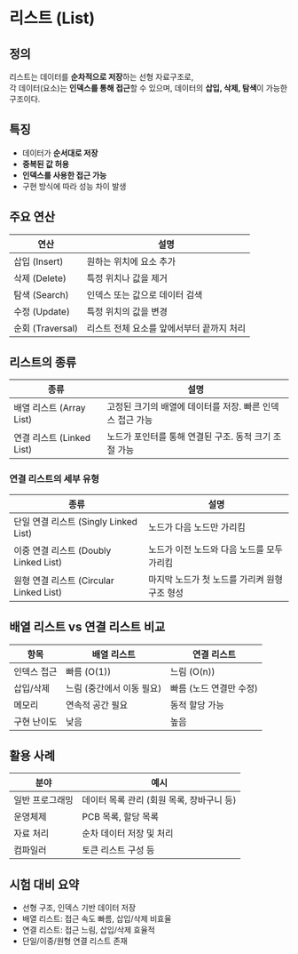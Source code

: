 # 리스트 (List)

## 정의

리스트는 데이터를 **순차적으로 저장**하는 선형 자료구조로,  
각 데이터(요소)는 **인덱스를 통해 접근**할 수 있으며, 데이터의 **삽입, 삭제, 탐색**이 가능한 구조이다.

## 특징

- 데이터가 **순서대로 저장**
- **중복된 값 허용**
- **인덱스를 사용한 접근 가능**
- 구현 방식에 따라 성능 차이 발생

## 주요 연산

| 연산 | 설명 |
|------|------|
| 삽입 (Insert) | 원하는 위치에 요소 추가 |
| 삭제 (Delete) | 특정 위치나 값을 제거 |
| 탐색 (Search) | 인덱스 또는 값으로 데이터 검색 |
| 수정 (Update) | 특정 위치의 값을 변경 |
| 순회 (Traversal) | 리스트 전체 요소를 앞에서부터 끝까지 처리 |

## 리스트의 종류

| 종류 | 설명 |
|------|------|
| 배열 리스트 (Array List) | 고정된 크기의 배열에 데이터를 저장. 빠른 인덱스 접근 가능 |
| 연결 리스트 (Linked List) | 노드가 포인터를 통해 연결된 구조. 동적 크기 조절 가능 |

### 연결 리스트의 세부 유형

| 종류 | 설명 |
|------|------|
| 단일 연결 리스트 (Singly Linked List) | 노드가 다음 노드만 가리킴 |
| 이중 연결 리스트 (Doubly Linked List) | 노드가 이전 노드와 다음 노드를 모두 가리킴 |
| 원형 연결 리스트 (Circular Linked List) | 마지막 노드가 첫 노드를 가리켜 원형 구조 형성 |

## 배열 리스트 vs 연결 리스트 비교

| 항목 | 배열 리스트 | 연결 리스트 |
|------|--------------|--------------|
| 인덱스 접근 | 빠름 (O(1)) | 느림 (O(n)) |
| 삽입/삭제 | 느림 (중간에서 이동 필요) | 빠름 (노드 연결만 수정) |
| 메모리 | 연속적 공간 필요 | 동적 할당 가능 |
| 구현 난이도 | 낮음 | 높음 |

## 활용 사례

| 분야 | 예시 |
|------|------|
| 일반 프로그래밍 | 데이터 목록 관리 (회원 목록, 장바구니 등) |
| 운영체제 | PCB 목록, 할당 목록 |
| 자료 처리 | 순차 데이터 저장 및 처리 |
| 컴파일러 | 토큰 리스트 구성 등 |

## 시험 대비 요약

- 선형 구조, 인덱스 기반 데이터 저장
- 배열 리스트: 접근 속도 빠름, 삽입/삭제 비효율
- 연결 리스트: 접근 느림, 삽입/삭제 효율적
- 단일/이중/원형 연결 리스트 존재
